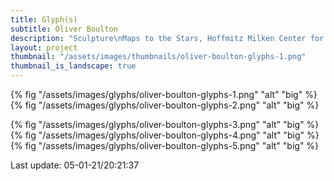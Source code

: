 ```yaml
---
title: Glyph(s)
subtitle: Oliver Boulton
description: "Sculpture\nMaps to the Stars, Hoffmitz Milken Center for Typography, Los Angeles, (US)\nAcrylic on Steel, Wood and Concrete\nVariable Dimensions, 2017\nPhotography: Joshua White"
layout: project
thumbnail: "/assets/images/thumbnails/oliver-boulton-glyphs-1.png"
thumbnail_is_landscape: true
---
```


{% fig "/assets/images/glyphs/oliver-boulton-glyphs-1.png" "alt" "big" %}
{% fig "/assets/images/glyphs/oliver-boulton-glyphs-2.png" "alt" "big" %}

{% fig "/assets/images/glyphs/oliver-boulton-glyphs-3.png" "alt" "big" %}
{% fig "/assets/images/glyphs/oliver-boulton-glyphs-4.png" "alt" "big" %}
{% fig "/assets/images/glyphs/oliver-boulton-glyphs-5.png" "alt" "big" %}

Last update: 05-01-21/20:21:37